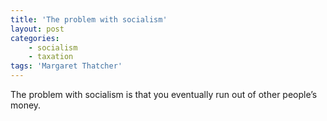 ```yaml
---
title: 'The problem with socialism'
layout: post
categories:
    - socialism
    - taxation
tags: 'Margaret Thatcher'
---
```


The problem with socialism is that you eventually run out of other people’s money.
